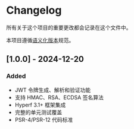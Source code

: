 # Changelog

所有关于这个项目的重要更改都会记录在这个文件中。

本项目遵循[语义化版本](https://semver.org/lang/zh-CN/)规范。

## [1.0.0] - 2024-12-20

### Added

- JWT 令牌生成、解析和验证功能
- 支持 HMAC、RSA、ECDSA 签名算法
- Hyperf 3.1+ 框架集成
- 完整的单元测试覆盖
- PSR-4/PSR-12 代码标准
